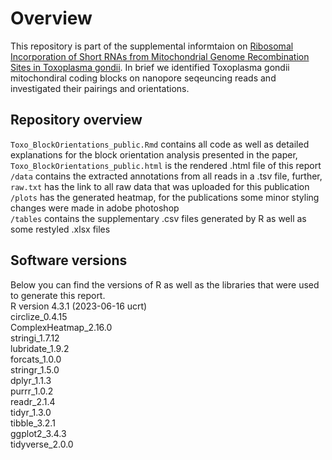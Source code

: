 # Overview
This repository is part of the supplemental informtaion on [Ribosomal Incorporation of Short RNAs from Mitochondrial Genome Recombination Sites in Toxoplasma gondii](https://www.biorxiv.org/content/10.1101/2023.09.02.556019v1).
In brief we identified Toxoplasma gondii mitochondiral coding blocks on nanopore seqeuncing reads and investigated their pairings and orientations.

## Repository overview
`Toxo_BlockOrientations_public.Rmd` contains all code as well as detailed explanations for the block orientation analysis presented in the paper, `Toxo_BlockOrientations_public.html` is the rendered .html file of this report  
`/data` contains the extracted annotations from all reads in a .tsv file, further, `raw.txt` has the link to all raw data that was uploaded for this publication  
`/plots` has the generated heatmap, for the publications some minor styling changes were made in adobe photoshop  
`/tables` contains the supplementary .csv files generated by R as well as some restyled .xlsx files

## Software versions
Below you can find the versions of R as well as the libraries that were used to generate this report.  
R version 4.3.1 (2023-06-16 ucrt)  
circlize_0.4.15  
ComplexHeatmap_2.16.0  
stringi_1.7.12  
lubridate_1.9.2  
forcats_1.0.0  
stringr_1.5.0  
dplyr_1.1.3  
purrr_1.0.2  
readr_2.1.4  
tidyr_1.3.0  
tibble_3.2.1  
ggplot2_3.4.3  
tidyverse_2.0.0      
